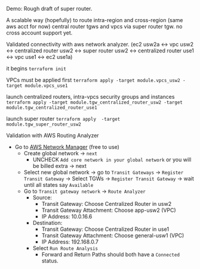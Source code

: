 Demo: Rough draft of super router.

A scalable way (hopefully) to route intra-region and cross-region (same aws acct for now) central router tgws and vpcs via super router tgw. no cross account support yet.

Validated connectivity with aws network analyzer.
(ec2 usw2a <-> vpc usw2 <-> centralized router usw2 <-> super router usw2 <-> centralized router use1 <-> vpc use1 <-> ec2 use1a)

it begins
`terraform init`

VPCs must be applied first
`terraform apply -target module.vpcs_usw2 -target module.vpcs_use1`

launch centralized routers, intra-vpcs security groups and instances
`terraform apply -target module.tgw_centralized_router_usw2 -target module.tgw_centralized_router_use1`

launch super router
`terraform apply  -target module.tgw_super_router_usw2`

Validation with AWS Routing Analyzer
- Go to [AWS Network Manager](https://us-west-2.console.aws.amazon.com/networkmanager/home#/networks) (free to use)
  - Create global network -> `next`
    - UNCHECK `Add core network in your global network` or you will be billed extra -> next
  - Select new global network -> go to `Transit Gateways` -> `Register
    Transit Gateway` -> Select TGWs -> `Register Transit Gateway` -> wait until all states say `Available`
  - Go to `Transit gateway network` -> `Route Analyzer`
    - Source:
      - Transit Gateway: Choose Centralized Router in usw2
      - Transit Gateway Attachment: Choose app-usw2 (VPC)
      - IP Address: 10.0.16.6
    - Destination:
      - Transit Gateway: Choose Centralized Router in use1
      - Transit Gateway Attachment: Choose general-usw1 (VPC)
      - IP Address: 192.168.0.7
    - Select `Run Route Analysis`
      - Forward and Return Paths should both have a `Connected` status.
